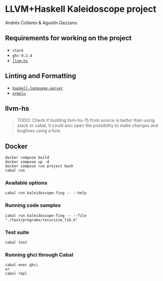 # LLVM+Haskell Kaleidoscope project

Andrés Collares & Agustín Gazzano

## Requirements for working on the project

- `stack`
- `ghc-9.2.4`
- [`llvm-hs`](https://hackage.haskell.org/package/llvm-hs)

## Linting and Formatting

- [`haskell-language-server`](https://github.com/haskell/haskell-language-server)
- [`ormolu`](https://github.com/tweag/ormolu)

## llvm-hs

> TODO: Check if building llvm-hs-15 from source is better than using stack or cabal, it could also open the possibility to make changes and bugfixes using a fork.

## Docker

```
docker compose build
docker compose up -d
docker compose run project bash
cabal run
```

### Available options

```
cabal run kaleidoscope-fing -- --help
```

### Running code samples

```
cabal run kaleidoscope-fing -- --file "./test/programs/recursive_fib.k"
```

### Test suite

```
cabal test
```

### Running ghci through Cabal

```
cabal exec ghci
or
cabal repl
```

